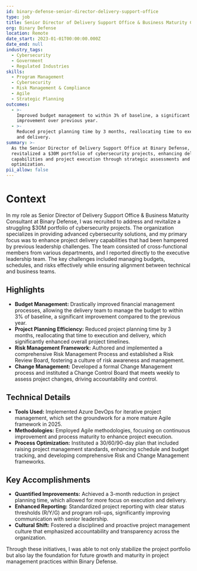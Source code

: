 ```yaml
---
id: binary-defense-senior-director-delivery-support-office
type: job
title: Senior Director of Delivery Support Office & Business Maturity Consultant
org: Binary Defense
location: Remote
date_start: 2023-01-01T00:00:00.000Z
date_end: null
industry_tags:
  - Cybersecurity
  - Government
  - Regulated Industries
skills:
  - Program Management
  - Cybersecurity
  - Risk Management & Compliance
  - Agile
  - Strategic Planning
outcomes:
  - >-
    Improved budget management to within 3% of baseline, a significant
    improvement over previous year.
  - >-
    Reduced project planning time by 3 months, reallocating time to execution
    and delivery.
summary: >-
  As the Senior Director of Delivery Support Office at Binary Defense, I
  revitalized a $30M portfolio of cybersecurity projects, enhancing delivery
  capabilities and project execution through strategic assessments and process
  optimization.
pii_allow: false
---
```


# Context
In my role as Senior Director of Delivery Support Office & Business Maturity Consultant at Binary Defense, I was recruited to address and revitalize a struggling $30M portfolio of cybersecurity projects. The organization specializes in providing advanced cybersecurity solutions, and my primary focus was to enhance project delivery capabilities that had been hampered by previous leadership challenges. The team consisted of cross-functional members from various departments, and I reported directly to the executive leadership team. The key challenges included managing budgets, schedules, and risks effectively while ensuring alignment between technical and business teams.

## Highlights
- **Budget Management:** Drastically improved financial management processes, allowing the delivery team to manage the budget to within 3% of baseline, a significant improvement compared to the previous year.
- **Project Planning Efficiency:** Reduced project planning time by 3 months, reallocating that time to execution and delivery, which significantly enhanced overall project timelines.
- **Risk Management Framework:** Authored and implemented a comprehensive Risk Management Process and established a Risk Review Board, fostering a culture of risk awareness and management.
- **Change Management:** Developed a formal Change Management process and instituted a Change Control Board that meets weekly to assess project changes, driving accountability and control.

## Technical Details
- **Tools Used:** Implemented Azure DevOps for iterative project management, which set the groundwork for a more mature Agile framework in 2025.
- **Methodologies:** Employed Agile methodologies, focusing on continuous improvement and process maturity to enhance project execution.
- **Process Optimization:** Instituted a 30/60/90-day plan that included raising project management standards, enhancing schedule and budget tracking, and developing comprehensive Risk and Change Management frameworks.

## Key Accomplishments
- **Quantified Improvements:** Achieved a 3-month reduction in project planning time, which allowed for more focus on execution and delivery.
- **Enhanced Reporting:** Standardized project reporting with clear status thresholds (R/Y/G) and program roll-ups, significantly improving communication with senior leadership.
- **Cultural Shift:** Fostered a disciplined and proactive project management culture that emphasized accountability and transparency across the organization.

Through these initiatives, I was able to not only stabilize the project portfolio but also lay the foundation for future growth and maturity in project management practices within Binary Defense.
